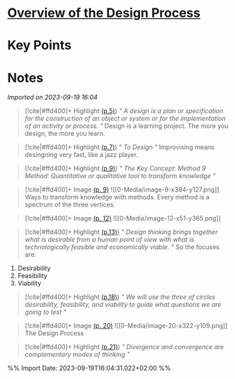 # [Overview of the Design Process](zotero://select/library/items/R9J2XTY2)
# Key Points

# Notes
*Imported on 2023-09-19 16:04*


> [!cite|#ffd400]+ Highlight [(p.5)](zotero://open-pdf/library/items/QDD2TZ34?page=5&annotation=C386YW8H))
> *" A design is a plan or specification for the construction of an object or system or for the implementation of an activity or process. "*
> Design is a learning project. The more you design, the more you learn.
>


> [!cite|#ffd400]+ Highlight [(p.7)](zotero://open-pdf/library/items/QDD2TZ34?page=7&annotation=4MHN64KB))
> *" To Design "*
> Improvising means desingning very fast, like a jazz player.
>


> [!cite|#ffd400]+ Highlight [(p.9)](zotero://open-pdf/library/items/QDD2TZ34?page=9&annotation=72QYG5H9))
> *" The Key Concept: Method 9 Method: Quantitative or qualitative tool to transform knowledge "*
> 
>

> [!cite|#ffd400]+ Image [(p. 9)](zotero://open-pdf/library/items/QDD2TZ34?page=9&annotation=PZ4R9XU3)
> ![[0-Media/image-9-x384-y127.png]]
> Ways to transform knowledge with methods. Every method is a spectrum of the three vertices.

>

> [!cite|#ffd400]+ Image [(p. 12)](zotero://open-pdf/library/items/QDD2TZ34?page=12&annotation=ZD2C2QBN)
> ![[0-Media/image-12-x51-y365.png]]
> 

>


> [!cite|#ffd400]+ Highlight [(p.13)](zotero://open-pdf/library/items/QDD2TZ34?page=13&annotation=FKT5S9ZW))
> *" Design thinking brings together what is desirable from a human point of view with what is technologically feasible and economically viable. "*
> So the focuses are:

1. Desirability
2. Feasibility
3. Viability
>


> [!cite|#ffd400]+ Highlight [(p.18)](zotero://open-pdf/library/items/QDD2TZ34?page=18&annotation=NDXRIPWC))
> *" We will use the three of circles desirability, feasibility, and viability to guide what questions we are going to test "*
> 
>

> [!cite|#ffd400]+ Image [(p. 20)](zotero://open-pdf/library/items/QDD2TZ34?page=20&annotation=UW9E5L4P)
> ![[0-Media/image-20-x322-y109.png]]
> The Design Process

>


> [!cite|#ffd400]+ Highlight [(p.21)](zotero://open-pdf/library/items/QDD2TZ34?page=21&annotation=PSGS2SKQ))
> *" Divergence and convergence are complementary modes of thinking "*
> 
>


%% Import Date: 2023-09-19T16:04:31.022+02:00 %%
